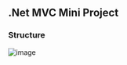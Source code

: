 ## .Net MVC Mini Project
### Structure
![image](https://github.com/josephjiang-sc/WebApp/assets/161648753/ec7bed51-b290-40e1-97ee-1f3007ee02bb)
